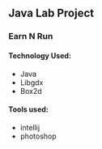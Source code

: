 ## Java Lab Project 
### Earn N Run
#### Technology Used:
  - Java
  - Libgdx
  - Box2d 
#### Tools used:
  - intellij
  - photoshop

